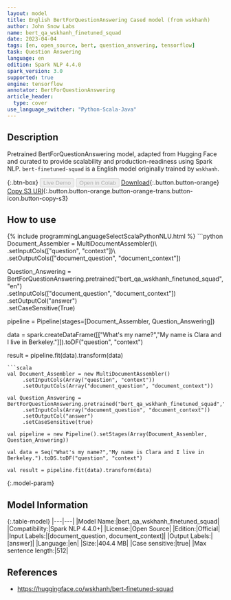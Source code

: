 ```yaml
---
layout: model
title: English BertForQuestionAnswering Cased model (from wskhanh)
author: John Snow Labs
name: bert_qa_wskhanh_finetuned_squad
date: 2023-04-04
tags: [en, open_source, bert, question_answering, tensorflow]
task: Question Answering
language: en
edition: Spark NLP 4.4.0
spark_version: 3.0
supported: true
engine: tensorflow
annotator: BertForQuestionAnswering
article_header:
  type: cover
use_language_switcher: "Python-Scala-Java"
---
```


## Description

Pretrained BertForQuestionAnswering model, adapted from Hugging Face and curated to provide scalability and production-readiness using Spark NLP. `bert-finetuned-squad` is a English model originally trained by `wskhanh`.

{:.btn-box}
<button class="button button-orange" disabled>Live Demo</button>
<button class="button button-orange" disabled>Open in Colab</button>
[Download](https://s3.amazonaws.com/auxdata.johnsnowlabs.com/public/models/bert_qa_wskhanh_finetuned_squad_en_4.4.0_3.0_1680599721416.zip){:.button.button-orange}
[Copy S3 URI](s3://auxdata.johnsnowlabs.com/public/models/bert_qa_wskhanh_finetuned_squad_en_4.4.0_3.0_1680599721416.zip){:.button.button-orange.button-orange-trans.button-icon.button-copy-s3}

## How to use



<div class="tabs-box" markdown="1">
{% include programmingLanguageSelectScalaPythonNLU.html %}
```python
Document_Assembler = MultiDocumentAssembler()\
     .setInputCols(["question", "context"])\
     .setOutputCols(["document_question", "document_context"])

Question_Answering = BertForQuestionAnswering.pretrained("bert_qa_wskhanh_finetuned_squad","en")\
     .setInputCols(["document_question", "document_context"])\
     .setOutputCol("answer")\
     .setCaseSensitive(True)
    
pipeline = Pipeline(stages=[Document_Assembler, Question_Answering])

data = spark.createDataFrame([["What's my name?","My name is Clara and I live in Berkeley."]]).toDF("question", "context")

result = pipeline.fit(data).transform(data)
```
```scala
val Document_Assembler = new MultiDocumentAssembler()
     .setInputCols(Array("question", "context"))
     .setOutputCols(Array("document_question", "document_context"))

val Question_Answering = BertForQuestionAnswering.pretrained("bert_qa_wskhanh_finetuned_squad","en")
     .setInputCols(Array("document_question", "document_context"))
     .setOutputCol("answer")
     .setCaseSensitive(true)
    
val pipeline = new Pipeline().setStages(Array(Document_Assembler, Question_Answering))

val data = Seq("What's my name?","My name is Clara and I live in Berkeley.").toDS.toDF("question", "context")

val result = pipeline.fit(data).transform(data)
```
</div>

{:.model-param}
## Model Information

{:.table-model}
|---|---|
|Model Name:|bert_qa_wskhanh_finetuned_squad|
|Compatibility:|Spark NLP 4.4.0+|
|License:|Open Source|
|Edition:|Official|
|Input Labels:|[document_question, document_context]|
|Output Labels:|[answer]|
|Language:|en|
|Size:|404.4 MB|
|Case sensitive:|true|
|Max sentence length:|512|

## References

- https://huggingface.co/wskhanh/bert-finetuned-squad